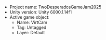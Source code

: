 <!-- UNITY CODE ASSIST INSTRUCTIONS START -->
- Project name: TwoDesperadosGameJam2025
- Unity version: Unity 6000.1.14f1
- Active game object:
  - Name: VirtCam
  - Tag: Untagged
  - Layer: Default
<!-- UNITY CODE ASSIST INSTRUCTIONS END -->